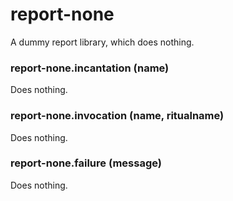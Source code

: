 # report-none

A dummy report library, which does nothing.

### report-none.incantation (name)

Does nothing.

### report-none.invocation (name, ritualname)

Does nothing.

### report-none.failure (message)

Does nothing.


